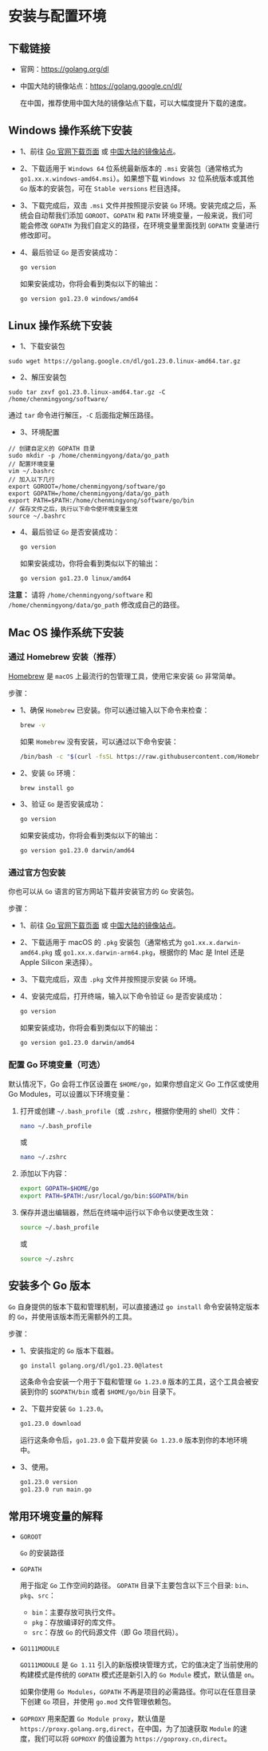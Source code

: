 # 安装与配置环境
## 下载链接
- 官网：https://golang.org/dl
- 中国大陆的镜像站点：https://golang.google.cn/dl/

  在中国，推荐使用中国大陆的镜像站点下载，可以大幅度提升下载的速度。
## Windows 操作系统下安装
- 1、前往 [Go 官网下载页面](https://golang.org/dl/) 或 [中国大陆的镜像站点](https://golang.google.cn/dl/)。
- 2、下载适用于 `Windows 64` 位系统最新版本的 `.msi` 安装包（通常格式为 `go1.xx.x.windows-amd64.msi`）。如果想下载 `Windows 32` 位系统版本或其他 `Go` 版本的安装包，可在 `Stable versions` 栏目选择。
- 3、下载完成后，双击 `.msi` 文件并按照提示安装 `Go` 环境。安装完成之后，系统会自动帮我们添加 `GOROOT`、`GOPATH` 和 `PATH` 环境变量，一般来说，我们可能会修改 `GOPATH` 为我们自定义的路径，在环境变量里面找到 `GOPATH` 变量进行修改即可。
- 4、最后验证 `Go` 是否安装成功：
   ```bash
   go version
   ```
  如果安装成功，你将会看到类似以下的输出：

   ```bash
  go version go1.23.0 windows/amd64
   ```

## Linux 操作系统下安装
- 1、下载安装包
```shell
sudo wget https://golang.google.cn/dl/go1.23.0.linux-amd64.tar.gz
```

- 2、解压安装包
```shell
sudo tar zxvf go1.23.0.linux-amd64.tar.gz -C /home/chenmingyong/software/
```
通过 `tar` 命令进行解压，`-C` 后面指定解压路径。

- 3、环境配置
```shell
// 创建自定义的 GOPATH 目录
sudo mkdir -p /home/chenmingyong/data/go_path
// 配置环境变量
vim ~/.bashrc
// 加入以下几行
export GOROOT=/home/chenmingyong/software/go
export GOPATH=/home/chenmingyong/data/go_path
export PATH=$PATH:/home/chenmingyong/software/go/bin
// 保存文件之后，执行以下命令使环境变量生效
source ~/.bashrc
```
- 4、最后验证 `Go` 是否安装成功：
   ```bash
   go version
   ```
  如果安装成功，你将会看到类似以下的输出：

   ```bash
  go version go1.23.0 linux/amd64
   ```



**注意：** 请将 `/home/chenmingyong/software` 和 `/home/chenmingyong/data/go_path` 修改成自己的路径。

## Mac OS 操作系统下安装
### 通过 Homebrew 安装（推荐）
[Homebrew](https://brew.sh/) 是 `macOS` 上最流行的包管理工具，使用它来安装 `Go` 非常简单。

步骤：
- 1、确保 `Homebrew` 已安装。你可以通过输入以下命令来检查：
   ```bash
   brew -v
   ```
   如果 `Homebrew` 没有安装，可以通过以下命令安装：
   ```bash
   /bin/bash -c "$(curl -fsSL https://raw.githubusercontent.com/Homebrew/install/HEAD/install.sh)"
   ```
- 2、安装 `Go` 环境：
   ```bash
   brew install go
   ```
- 3、验证 `Go` 是否安装成功：
   ```bash
   go version
   ```
   如果安装成功，你将会看到类似以下的输出：

   ```bash
   go version go1.23.0 darwin/amd64
   ```

### 通过官方包安装
你也可以从 `Go` 语言的官方网站下载并安装官方的 `Go` 安装包。

步骤：
- 1、前往 [Go 官网下载页面](https://golang.org/dl/) 或 [中国大陆的镜像站点](https://golang.google.cn/dl/)。 
- 2、下载适用于 macOS 的 `.pkg` 安装包（通常格式为 `go1.xx.x.darwin-amd64.pkg` 或 `go1.xx.x.darwin-arm64.pkg`，根据你的 Mac 是 Intel 还是 Apple Silicon 来选择）。
- 3、下载完成后，双击 `.pkg` 文件并按照提示安装 `Go` 环境。 
- 4、安装完成后，打开终端，输入以下命令验证 `Go` 是否安装成功：
   ```bash
   go version
   ```
  
   如果安装成功，你将会看到类似以下的输出：
  ```bash
  go version go1.23.0 darwin/amd64
  ```

### 配置 Go 环境变量（可选）
默认情况下，Go 会将工作区设置在 `$HOME/go`，如果你想自定义 Go 工作区或使用 Go Modules，可以设置以下环境变量：

1. 打开或创建 `~/.bash_profile`（或 `.zshrc`，根据你使用的 shell）文件：
   ```bash
   nano ~/.bash_profile
   ```
   或
   ```bash
   nano ~/.zshrc
   ```

2. 添加以下内容：
   ```bash
   export GOPATH=$HOME/go
   export PATH=$PATH:/usr/local/go/bin:$GOPATH/bin
   ```

3. 保存并退出编辑器，然后在终端中运行以下命令以使更改生效：
   ```bash
   source ~/.bash_profile
   ```
   或
   ```bash
   source ~/.zshrc
   ```

## 安装多个 Go 版本
`Go` 自身提供的版本下载和管理机制，可以直接通过 `go install` 命令安装特定版本的 `Go`，并使用该版本而无需额外的工具。

步骤：
- 1、安装指定的 `Go` 版本下载器。

    ```bash
    go install golang.org/dl/go1.23.0@latest
    ```
  这条命令会安装一个用于下载和管理 `Go 1.23.0` 版本的工具，这个工具会被安装到你的 `$GOPATH/bin` 或者 `$HOME/go/bin` 目录下。
- 2、下载并安装 `Go 1.23.0`。

    ```bash
    go1.23.0 download
    ```
  运行这条命令后，`go1.23.0` 会下载并安装 `Go 1.23.0` 版本到你的本地环境中。
- 3、使用。
    ```bash
    go1.23.0 version
    go1.23.0 run main.go
    ```

## 常用环境变量的解释
- `GOROOT`

  `Go` 的安装路径
- `GOPATH`

  用于指定 `Go` 工作空间的路径。
  `GOPATH` 目录下主要包含以下三个目录: `bin`、`pkg`、`src`：
    - `bin`：主要存放可执行文件。
    - `pkg`：存放编译好的库文件。
    - `src`：存放 `Go` 的代码源文件（即 Go 项目代码）。
- `GO111MODULE`

  `GO111MODULE` 是 `Go 1.11` 引入的新版模块管理方式，它的值决定了当前使用的构建模式是传统的 `GOPATH` 模式还是新引入的 `Go Module` 模式，默认值是 `on`。

  如果你使用 `Go Modules`，`GOPATH` 不再是项目的必需路径。你可以在任意目录下创建 `Go` 项目，并使用 `go.mod` 文件管理依赖包。
- `GOPROXY`
  用来配置 `Go Module proxy`，默认值是 `https://proxy.golang.org,direct`，在中国，为了加速获取 `Module` 的速度，我们可以将 `GOPROXY` 的值设置为 `https://goproxy.cn,direct`。
